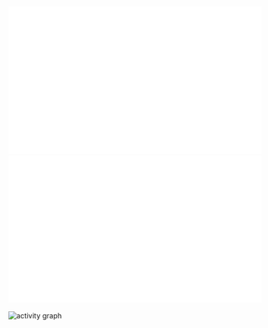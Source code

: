 <div align="center">
  
<picture>
  <source media="(prefers-color-scheme: dark)" srcset="https://github.com/RainCmd/RainCmd/blob/main/generated/overview-dark.svg">
  <source media="(prefers-color-scheme: light)" srcset="https://github.com/RainCmd/RainCmd/blob/main/generated/overview.svg">
  <img src="https://github.com/RainCmd/RainCmd/blob/main/generated/overview.svg">
</picture>

<picture>
  <source media="(prefers-color-scheme: dark)" srcset="https://github.com/RainCmd/RainCmd/blob/main/generated/languages-dark.svg">
  <source media="(prefers-color-scheme: light)" srcset="https://github.com/RainCmd/RainCmd/blob/main/generated/languages.svg">
  <img src="https://github.com/RainCmd/RainCmd/blob/main/generated/languages.svg">
</picture>

</div>

![activity graph](https://github-readme-activity-graph.vercel.app/graph?username=RainCmd&theme=github-compact&hide_border=true&hide_title=true&bg_color=0000&area=true&area_color=07ff)
